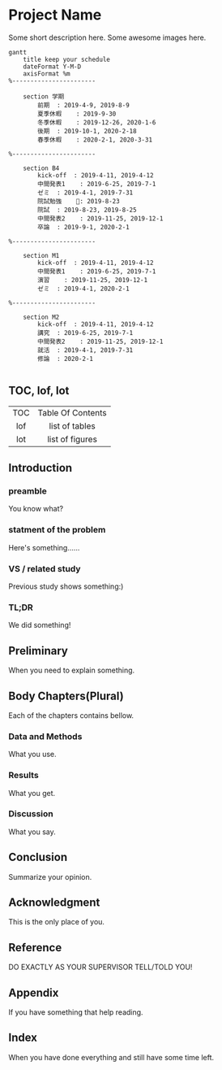 Project Name
====
Some short description here.
Some awesome images here.

```mermaid
gantt
    title keep your schedule
    dateFormat Y-M-D
    axisFormat %m
%-----------------------

    section 学期
        前期  : 2019-4-9, 2019-8-9
        夏季休暇    : 2019-9-30
        冬季休暇    : 2019-12-26, 2020-1-6
        後期  : 2019-10-1, 2020-2-18
        春季休暇    : 2020-2-1, 2020-3-31

%-----------------------

    section B4
        kick-off  : 2019-4-11, 2019-4-12
        中間発表1    : 2019-6-25, 2019-7-1
        ゼミ  : 2019-4-1, 2019-7-31
        院試勉強    : 2019-8-23
        院試  : 2019-8-23, 2019-8-25
        中間発表2    : 2019-11-25, 2019-12-1
        卒論  : 2019-9-1, 2020-2-1

%-----------------------

    section M1
        kick-off  : 2019-4-11, 2019-4-12
        中間発表1    : 2019-6-25, 2019-7-1
        演習    : 2019-11-25, 2019-12-1
        ゼミ  : 2019-4-1, 2020-2-1

%-----------------------

    section M2
        kick-off  : 2019-4-11, 2019-4-12
        講究  : 2019-6-25, 2019-7-1
        中間発表2    : 2019-11-25, 2019-12-1
        就活  : 2019-4-1, 2019-7-31
        修論  : 2020-2-1


```

TOC, lof, lot
----
|||
|:-:|:-----------------:|
|TOC|Table Of Contents|
|lof|list of tables|
|lot|list of figures|


Introduction
----
### preamble
You know what?

### statment of the problem
Here's something......

### VS / related study
Previous study shows something:)

### TL;DR
We did something!

Preliminary
----
When you need to explain something.

Body Chapters(Plural)
----
Each of the chapters contains bellow.

### Data and Methods
What you use.

### Results
What you get.

### Discussion
What you say.

Conclusion
----
Summarize your opinion.

Acknowledgment
----
This is the only place of you.

Reference
----
DO EXACTLY AS YOUR SUPERVISOR TELL/TOLD YOU!


Appendix
----
If you have something that help reading.


Index
----
When you have done everything and still have some time left.
